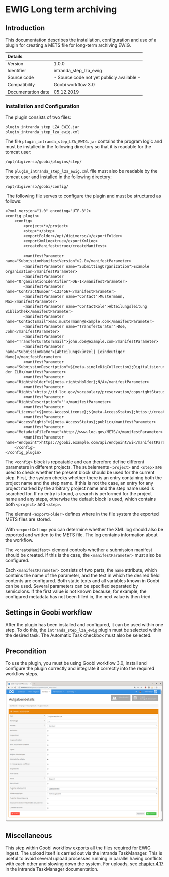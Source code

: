 # EWIG Long term archiving

## Introduction

This documentation describes the installation, configuration and use of a plugin for creating a METS file for long-term archiving EWIG.

| Details |  |
| :--- | :--- |
| Version | 1.0.0 |
| Identifier | intranda\_step\_lza\_ewig |
| Source code | - Source code not yet publicly available - |
| Compatibility | Goobi workflow 3.0 |
| Documentation date | 05.12.2019 |

### Installation and Configuration

The plugin consists of two files:

```markup
plugin_intranda_step_LZA_EWIG.jar
plugin_intranda_step_lza_ewig.xml
```

The file `plugin_intranda_step_LZA_EWIG.jar` contains the program logic and must be installed in the following directory so that it is readable for the tomcat user:

```markup
/opt/digiverso/goobi/plugins/step/
```

The `plugin_intranda_step_lza_ewig.xml` file must also be readable by the tomcat user and installed in the following directory:

```markup
/opt/digiverso/goobi/config/
```

​ The following file serves to configure the plugin and must be structured as follows: ​

```markup
<?xml version="1.0" encoding="UTF-8"?>
<config_plugin>
    <config>
        <project>*</project>
        <step>*</step>
        <exportFolder>/opt/digiverso/</exportFolder>
        <exportXmlLog>true</exportXmlLog>
        <createManifest>true</createManifest>

        <manifestParameter
name="SubmissionManifestVersion">2.0</manifestParameter>
        <manifestParameter name="SubmittingOrganization">Example
organisation</manifestParameter>
        <manifestParameter
name="OrganizationIdentifier">DE-1</manifestParameter>
        <manifestParameter name="ContractNumber">1234567</manifestParameter>
        <manifestParameter name="Contact">Mustermann,
Max</manifestParameter>
        <manifestParameter name="ContactRole">Abteilungsleitung
Bibliothek</manifestParameter>
        <manifestParameter
name="ContactEmail">max.mustermann@example.com</manifestParameter>
        <manifestParameter name="TransferCurator">Doe,
John</manifestParameter>
        <manifestParameter
name="TransferCuratorEmail">john.doe@example.com</manifestParameter>
        <manifestParameter
name="SubmissionName">[Abteilungskürzel]_[eindeutiger
Name]</manifestParameter>
        <manifestParameter
name="SubmissionDescription">${meta.singleDigCollection};Digitalisierungsprojekt
der ZLB</manifestParameter>
        <manifestParameter
name="RightsHolder">${meta.rightsHolder};N/A</manifestParameter>
        <manifestParameter
name="Rights">http://id.loc.gov/vocabulary/preservation/copyrightStatus/pub</manifestParameter>
        <manifestParameter name="RightsDescription">''</manifestParameter>
        <manifestParameter
name="License">${meta.AccessLicense};${meta.AccessStatus};https://creativecommons.org/publicdomain/mark/1.0/</manifestParameter>
        <manifestParameter
name="AccessRights">${meta.AccessStatus};public</manifestParameter>
        <manifestParameter
name="MetadataFileFormat">http://www.loc.gov/METS/</manifestParameter>
        <manifestParameter
name="endpoint">https://goobi.example.com/api/endpoint/wi</manifestParameter>
    </config>
</config_plugin>
```

The `<config>` block is repeatable and can therefore define different parameters in different projects. The subelements `<project>` and `<step>` are used to check whether the present block should be used for the current step. First, the system checks whether there is an entry containing both the project name and the step name. If this is not the case, an entry for any project marked by the arbitrary project name and the step name used is searched for. If no entry is found, a search is performed for the project name and any steps, otherwise the default block is used, which contains both `<project>` and `<step>`.

The element `<exportFolder>` defines where in the file system the exported METS files are stored.

With `<exportXmlLog>` you can determine whether the XML log should also be exported and written to the METS file. The log contains information about the workflow.

The `<createManifest>` element controls whether a submission manifest should be created. If this is the case, the `<manifestParameter>` must also be configured.

Each `<manifestParameter>` consists of two parts, the `name` attribute, which contains the name of the parameter, and the text in which the desired field contents are configured. Both static texts and all variables known in Goobi can be used. Several parameters can be specified separated by semicolons. If the first value is not known because, for example, the configured metadata has not been filled in, the next value is then tried.

## Settings in Goobi workflow

After the plugin has been installed and configured, it can be used within one step. To do this, the `intranda_step_lza_ewig` plugin must be selected within the desired task. The Automatic Task checkbox must also be selected.

## ​Precondition

​To use the plugin, you must be using Goobi workflow 3.0, install and configure the plugin correctly and integrate it correctly into the required workflow steps.

![](../.gitbook/assets/lzaexportewig.png)

## Miscellaneous

This step within Goobi workflow exports all the files required for EWIG Ingest. The upload itself is carried out via the intranda TaskManager. This is useful to avoid several upload processes running in parallel having conflicts with each other and slowing down the system. For uploads, see [chapter 4.17 ](https://docs.intranda.com/intranda-taskmanager-de/4/4.17-upload-von-dateien-in-das-ewig-langzeitarchiv)in the intranda TaskManager documentation.

